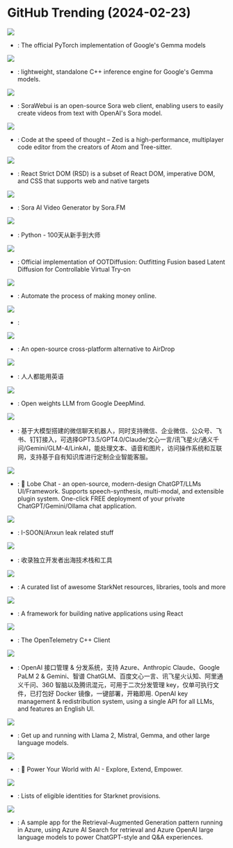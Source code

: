 # GitHub Trending (2024-02-23)

![](https://img.shields.io/badge/Python-New%20450-green?style=flat-square&logo=appveyor)
- [](https://github.comundefined): The official PyTorch implementation of Google's Gemma models

![](https://img.shields.io/badge/C%2B%2B-New%20272-green?style=flat-square&logo=appveyor)
- [](https://github.comundefined): lightweight, standalone C++ inference engine for Google's Gemma models.

![](https://img.shields.io/badge/TypeScript-New%20154-green?style=flat-square&logo=appveyor)
- [](https://github.comundefined): SoraWebui is an open-source Sora web client, enabling users to easily create videos from text with OpenAI's Sora model.

![](https://img.shields.io/badge/Rust-New%20543-green?style=flat-square&logo=appveyor)
- [](https://github.comundefined): Code at the speed of thought – Zed is a high-performance, multiplayer code editor from the creators of Atom and Tree-sitter.

![](https://img.shields.io/badge/JavaScript-New%20323-green?style=flat-square&logo=appveyor)
- [](https://github.comundefined): React Strict DOM (RSD) is a subset of React DOM, imperative DOM, and CSS that supports web and native targets

![](https://img.shields.io/badge/TypeScript-New%2077-green?style=flat-square&logo=appveyor)
- [](https://github.comundefined): Sora AI Video Generator by Sora.FM

![](https://img.shields.io/badge/Python-New%20222-green?style=flat-square&logo=appveyor)
- [](https://github.comundefined): Python - 100天从新手到大师

![](https://img.shields.io/badge/Python-New%20527-green?style=flat-square&logo=appveyor)
- [](https://github.comundefined): Official implementation of OOTDiffusion: Outfitting Fusion based Latent Diffusion for Controllable Virtual Try-on

![](https://img.shields.io/badge/Python-New%20100-green?style=flat-square&logo=appveyor)
- [](https://github.comundefined): Automate the process of making money online.

![](https://img.shields.io/badge/Python-New%2020-green?style=flat-square&logo=appveyor)
- [](https://github.comundefined): 

![](https://img.shields.io/badge/Dart-New%20110-green?style=flat-square&logo=appveyor)
- [](https://github.comundefined): An open-source cross-platform alternative to AirDrop

![](https://img.shields.io/badge/Jupyter%20Notebook-New%20137-green?style=flat-square&logo=appveyor)
- [](https://github.comundefined): 人人都能用英语

![](https://img.shields.io/badge/Jupyter%20Notebook-New%20267-green?style=flat-square&logo=appveyor)
- [](https://github.comundefined): Open weights LLM from Google DeepMind.

![](https://img.shields.io/badge/Python-New%2095-green?style=flat-square&logo=appveyor)
- [](https://github.comundefined): 基于大模型搭建的微信聊天机器人，同时支持微信、企业微信、公众号、飞书、钉钉接入，可选择GPT3.5/GPT4.0/Claude/文心一言/讯飞星火/通义千问/Gemini/GLM-4/LinkAI，能处理文本、语音和图片，访问操作系统和互联网，支持基于自有知识库进行定制企业智能客服。

![](https://img.shields.io/badge/TypeScript-New%201-green?style=flat-square&logo=appveyor)
- [](https://github.comundefined): 🤯 Lobe Chat - an open-source, modern-design ChatGPT/LLMs UI/Framework. Supports speech-synthesis, multi-modal, and extensible plugin system. One-click FREE deployment of your private ChatGPT/Gemini/Ollama chat application.

![](https://img.shields.io/badge/Python-New%2030-green?style=flat-square&logo=appveyor)
- [](https://github.comundefined): I-SOON/Anxun leak related stuff

![](https://img.shields.io/badge/none-New%20706-green?style=flat-square&logo=appveyor)
- [](https://github.comundefined): 收录独立开发者出海技术栈和工具

![](https://img.shields.io/badge/none-New%2089-green?style=flat-square&logo=appveyor)
- [](https://github.comundefined): A curated list of awesome StarkNet resources, libraries, tools and more

![](https://img.shields.io/badge/C%2B%2B-New%20118-green?style=flat-square&logo=appveyor)
- [](https://github.comundefined): A framework for building native applications using React

![](https://img.shields.io/badge/C%2B%2B-New%2014-green?style=flat-square&logo=appveyor)
- [](https://github.comundefined): The OpenTelemetry C++ Client

![](https://img.shields.io/badge/JavaScript-New%2075-green?style=flat-square&logo=appveyor)
- [](https://github.comundefined): OpenAI 接口管理 & 分发系统，支持 Azure、Anthropic Claude、Google PaLM 2 & Gemini、智谱 ChatGLM、百度文心一言、讯飞星火认知、阿里通义千问、360 智脑以及腾讯混元，可用于二次分发管理 key，仅单可执行文件，已打包好 Docker 镜像，一键部署，开箱即用. OpenAI key management & redistribution system, using a single API for all LLMs, and features an English UI.

![](https://img.shields.io/badge/Go-New%20436-green?style=flat-square&logo=appveyor)
- [](https://github.comundefined): Get up and running with Llama 2, Mistral, Gemma, and other large language models.

![](https://img.shields.io/badge/JavaScript-New%20109-green?style=flat-square&logo=appveyor)
- [](https://github.comundefined): 🚀 Power Your World with AI - Explore, Extend, Empower.

![](https://img.shields.io/badge/none-New%2014-green?style=flat-square&logo=appveyor)
- [](https://github.comundefined): Lists of eligible identities for Starknet provisions.

![](https://img.shields.io/badge/Python-New%2012-green?style=flat-square&logo=appveyor)
- [](https://github.comundefined): A sample app for the Retrieval-Augmented Generation pattern running in Azure, using Azure AI Search for retrieval and Azure OpenAI large language models to power ChatGPT-style and Q&A experiences.

